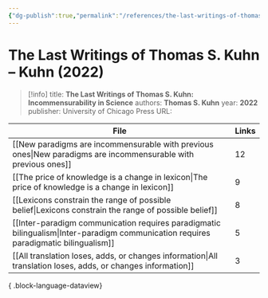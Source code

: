 ```yaml
---
{"dg-publish":true,"permalink":"/references/the-last-writings-of-thomas-s-kuhn-kuhn-2022/"}
---
```



# The Last Writings of Thomas S. Kuhn – Kuhn (2022)

> [!info]
> title: **The Last Writings of Thomas S. Kuhn: Incommensurability in Science**
> authors: **Thomas S. Kuhn**
> year: **2022**
> publisher: University of Chicago Press
> URL: 



| File                                                                                                                                    | Links |
| --------------------------------------------------------------------------------------------------------------------------------------- | ----- |
| [[New paradigms are incommensurable with previous ones\|New paradigms are incommensurable with previous ones]]                       | 12    |
| [[The price of knowledge is a change in lexicon\|The price of knowledge is a change in lexicon]]                                     | 9     |
| [[Lexicons constrain the range of possible belief\|Lexicons constrain the range of possible belief]]                                 | 8     |
| [[Inter-paradigm communication requires paradigmatic bilingualism\|Inter-paradigm communication requires paradigmatic bilingualism]] | 5     |
| [[All translation loses, adds, or changes information\|All translation loses, adds, or changes information]]                         | 3     |

{ .block-language-dataview}